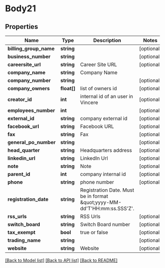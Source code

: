 # Body21

## Properties
Name | Type | Description | Notes
------------ | ------------- | ------------- | -------------
**billing_group_name** | **string** |  | [optional] 
**business_number** | **string** |  | [optional] 
**careersite_url** | **string** | Career Site URL | [optional] 
**company_name** | **string** | Company Name | 
**company_number** | **string** |  | [optional] 
**company_owners** | **float[]** | list of owners id | [optional] 
**creator_id** | **int** | internal id of an user in Vincere | [optional] 
**employees_number** | **int** |  | [optional] 
**external_id** | **string** | company external id | [optional] 
**facebook_url** | **string** | Facebook URL | [optional] 
**fax** | **string** | Fax | [optional] 
**general_po_number** | **string** |  | [optional] 
**head_quarter** | **string** | Headquarters address | [optional] 
**linkedin_url** | **string** | LinkedIn Url | [optional] 
**note** | **string** | Note | [optional] 
**parent_id** | **int** | company internal id | [optional] 
**phone** | **string** | phone number | [optional] 
**registration_date** | **string** | Registration Date. Must be in format \&quot;yyyy-MM-dd&#x27;T&#x27;HH:mm:ss.SSS&#x27;Z&#x27;. | 
**rss_urls** | **string** | RSS Urls | [optional] 
**switch_board** | **string** | Switch Board number | [optional] 
**tax_exempt** | **bool** | true or false | [optional] 
**trading_name** | **string** |  | [optional] 
**website** | **string** | Website | [optional] 

[[Back to Model list]](../../README.md#documentation-for-models) [[Back to API list]](../../README.md#documentation-for-api-endpoints) [[Back to README]](../../README.md)

